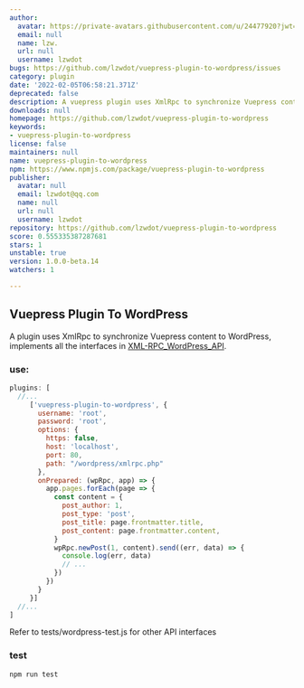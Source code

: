 ```yaml
---
author:
  avatar: https://private-avatars.githubusercontent.com/u/24477920?jwt=eyJhbGciOiJIUzI1NiIsInR5cCI6IkpXVCJ9.eyJpc3MiOiJnaXRodWIuY29tIiwiYXVkIjoicmF3LmdpdGh1YnVzZXJjb250ZW50LmNvbSIsImtleSI6ImtleTEiLCJleHAiOjE3MzQ2NzE5NDAsIm5iZiI6MTczNDY3MDc0MCwicGF0aCI6Ii91LzI0NDc3OTIwIn0._TeMixYviaME_6QCSyo_heVI15jG8QieSNXSjOyRMU8&v=4
  email: null
  name: lzw.
  url: null
  username: lzwdot
bugs: https://github.com/lzwdot/vuepress-plugin-to-wordpress/issues
category: plugin
date: '2022-02-05T06:58:21.371Z'
deprecated: false
description: A vuepress plugin uses XmlRpc to synchronize Vuepress content to WordPress
downloads: null
homepage: https://github.com/lzwdot/vuepress-plugin-to-wordpress
keywords:
- vuepress-plugin-to-wordpress
license: false
maintainers: null
name: vuepress-plugin-to-wordpress
npm: https://www.npmjs.com/package/vuepress-plugin-to-wordpress
publisher:
  avatar: null
  email: lzwdot@qq.com
  name: null
  url: null
  username: lzwdot
repository: https://github.com/lzwdot/vuepress-plugin-to-wordpress
score: 0.555335387287681
stars: 1
unstable: true
version: 1.0.0-beta.14
watchers: 1

---
```


## Vuepress Plugin To WordPress

A plugin uses XmlRpc to synchronize Vuepress content to
WordPress, implements all the interfaces in [XML-RPC_WordPress_API](http://codex.wordpress.org/XML-RPC_WordPress_API).

### use:

```js
plugins: [
  //...
     ['vuepress-plugin-to-wordpress', {
       username: 'root',
       password: 'root',
       options: {
         https: false,
         host: 'localhost',
         port: 80,
         path: "/wordpress/xmlrpc.php"
       },
       onPrepared: (wpRpc, app) => {
         app.pages.forEach(page => {
           const content = {
             post_author: 1,
             post_type: 'post',
             post_title: page.frontmatter.title,
             post_content: page.frontmatter.content,
           }
           wpRpc.newPost(1, content).send((err, data) => {
             console.log(err, data)
             // ...
           })
         })
       }
     }]
  //...
]
```

Refer to tests/wordpress-test.js for other API interfaces

### test

```shell
npm run test
```